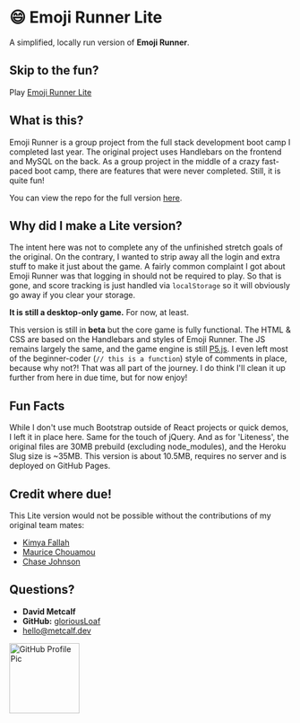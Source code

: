 # 😄 Emoji Runner Lite

A simplified, locally run version of **Emoji Runner**.

## Skip to the fun?

Play [Emoji Runner Lite](https://gloriousloaf.github.io/Emoji-Runner-Lite/)

## What is this?

Emoji Runner is a group project from the full stack development boot camp I
completed last year. The original project uses Handlebars on the frontend and
MySQL on the back. As a group project in the middle of a crazy fast-paced boot
camp, there are features that were never completed. Still, it is quite fun!

You can view the repo for the full version
[here](https://github.com/gloriousLoaf/Emoji-Runner).

## Why did I make a Lite version?

The intent here was not to complete any of the unfinished stretch goals of the
original. On the contrary, I wanted to strip away all the login and extra stuff
to make it just about the game. A fairly common complaint I got about Emoji
Runner was that logging in should not be required to play. So that is gone, and
score tracking is just handled via `localStorage` so it will obviously go away
if you clear your storage.

**It is still a desktop-only game.** For now, at least.

This version is still in **beta** but the core game is fully functional. The
HTML & CSS are based on the Handlebars and styles of Emoji Runner. The JS
remains largely the same, and the game engine is still [P5.js](https://p5js.org).
I even left most of the beginner-coder (`// this is a function`) style of comments
in place, because why not?! That was all part of the journey. I do think I'll
clean it up further from here in due time, but for now enjoy!

## Fun Facts

While I don't use much Bootstrap outside of React projects or quick demos, I
left it in place here. Same for the touch of jQuery. And as for 'Liteness', the
original files are 30MB prebuild (excluding node_modules), and the Heroku Slug
size is ~35MB. This version is about 10.5MB, requires no server and is deployed
on GitHub Pages.

## Credit where due!

This Lite version would not be possible without the contributions of my original
team mates:

- [Kimya Fallah](https://github.com/kimyaf)
- [Maurice Chouamou](https://github.com/mauricechouam)
- [Chase Johnson](https://github.com/chaseyb)

## Questions?

- **David Metcalf**
- **GitHub:** [gloriousLoaf](https://github.com/gloriousLoaf)
- <hello@metcalf.dev>

<img src="https://github.com/gloriousLoaf.png" alt="GitHub Profile Pic" width="125" height="125">
